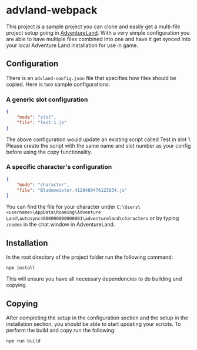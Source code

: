 # advland-webpack

This project is a sample project you can clone and easily get a multi-file project setup going 
in [AdventureLand](https://adventure.land). With a very simple configuration you are able to 
have multiple files combined into one and have it get synced into your local Adventure Land 
installation for use in game.

## Configuration

There is an `advland-config.json` file that specifies how files should be copied. Here is two sample configurations:

### A generic slot configuration

```json
{
    "mode": "slot",
    "file": "Test.1.js"
}
```

The above configuration would update an existing script called Test in slot 1. Please create
the script with the same name and slot number as your config before using the copy functionality.

### A specific character's configuration

```json
{
    "mode": "character",
    "file": "Blademeister.4128489476123834.js"
}
```

You can find the file for your character under 
`C:\Users\<username>\AppData\Roaming\Adventure Land\autosync4000000000000001\adventureland\characters` 
or by typing `/codes` in the chat window in AdventureLand.

## Installation

In the root directory of the project folder run the following command:

```
npm install
```

This will ensure you have all necessary dependencies to do building and copying.

## Copying

After completing the setup in the configuration section and the setup in the installation section, 
you should be able to start updating your scripts. To perform the build and copy run the following:

```
npm run build
```
